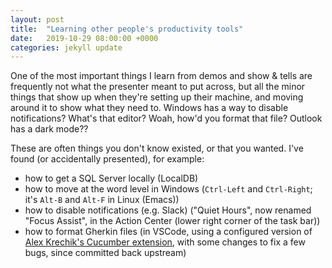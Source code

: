 ```yaml
---
layout: post
title:  "Learning other people's productivity tools"
date:   2019-10-29 08:00:00 +0000
categories: jekyll update
---
```


One of the most important things I learn from demos and show & tells are frequently not what the presenter meant to put across, but all the minor things that show up when they're setting up their machine, and moving around it to show what they need to. Windows has a way to disable notifications? What's that editor? Woah, how'd you format that file? Outlook has a dark mode??

These are often things you don't know existed, or that you wanted. I've found (or accidentally presented), for example:
* how to get a SQL Server locally (LocalDB)
* how to move at the word level in Windows (`Ctrl-Left` and `Ctrl-Right`; it's `Alt-B` and `Alt-F` in Linux (Emacs))
* how to disable notifications (e.g. Slack) ("Quiet Hours", now renamed "Focus Assist", in the Action Center (lower right corner of the task bar))
* how to format Gherkin files (in VSCode, using a configured version of [Alex Krechik's Cucumber extension](https://github.com/alexkrechik/VSCucumberAutoComplete), with some changes to fix a few bugs, since committed back upstream)
